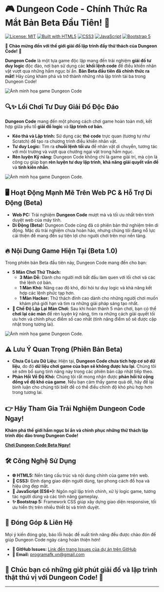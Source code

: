 # 🎮 Dungeon Code - Chính Thức Ra Mắt Bản Beta Đầu Tiên! 🚀

[![License: MIT](https://img.shields.io/badge/License-MIT-yellow.svg)](https://opensource.org/licenses/MIT)
[![Built with HTML5](https://img.shields.io/badge/Built%20with-HTML5-orange.svg)](https://developer.mozilla.org/en-US/docs/Web/Guide/HTML/HTML5)
[![CSS3](https://img.shields.io/badge/CSS-3-blue.svg)](https://developer.mozilla.org/en-US/docs/Web/CSS)
[![JavaScript](https://img.shields.io/badge/JavaScript-ES6+-yellow.svg)](https://developer.mozilla.org/en-US/docs/Web/JavaScript)
[![Bootstrap 5](https://img.shields.io/badge/Bootstrap-5-purple.svg)](https://getbootstrap.com/)

🎉 **Chào mừng đến với thế giới giải đố lập trình đầy thử thách của Dungeon Code!** 🎉

**Dungeon Code** là một tựa game độc lập mang đến trải nghiệm **giải đố tư duy logic** độc đáo, nơi bạn sử dụng các **khối lệnh code** để điều khiển nhân vật vượt qua những hầm ngục bí ẩn.  **Bản Beta đầu tiên đã chính thức ra mắt!** Hãy cùng khám phá và trở thành những nhà lập trình tài ba trong Dungeon Code!

![Ảnh minh họa game Dungeon Code](https://github.com/CuongAFK/Github-Upload-Images/blob/main/DungeonCode1.png)  

## 🔍✨ Lối Chơi Tư Duy Giải Đố Độc Đáo

**Dungeon Code** mang đến một phong cách chơi game hoàn toàn mới, kết hợp giữa yếu tố **giải đố logic** và **lập trình cơ bản**.

* **Kéo thả và Lập trình:**  Sử dụng các **thẻ code** trực quan (tương tự như Scratch) để tạo ra chương trình điều khiển nhân vật.
* **Tư duy Logic:**  Tìm ra **chuỗi lệnh tối ưu** để nhân vật di chuyển, tương tác với môi trường và vượt qua chướng ngại vật trong hầm ngục.
* **Rèn luyện Kỹ năng:**  Dungeon Code không chỉ là game giải trí, mà còn là công cụ giúp bạn **rèn luyện tư duy lập trình**, **khả năng giải quyết vấn đề** và **tính kiên nhẫn**.

![Ảnh minh họa game Dungeon Code](https://github.com/CuongAFK/Github-Upload-Images/blob/main/DungeonCode4.png).

## 🖥️ Hoạt Động Mạnh Mẽ Trên Web PC & Hỗ Trợ Di Động (Beta)

* **Web PC:**  Trải nghiệm **Dungeon Code** mượt mà và tối ưu nhất trên trình duyệt web của máy tính.
* **Di Động (Beta):**  Dungeon Code cũng đã có phiên bản thử nghiệm trên di động. Mặc dù trải nghiệm chưa hoàn hảo, nhưng chúng tôi đang nỗ lực cải thiện để mang đến sự tiện lợi cho người chơi trên mọi nền tảng.

## 🔥 Nội Dung Game Hiện Tại (Beta 1.0)

Trong phiên bản Beta đầu tiên này, Dungeon Code mang đến cho bạn:

* **5 Màn Chơi Thử Thách:**
    * **3 Màn Dễ:**  Dành cho người mới bắt đầu làm quen với lối chơi và các thẻ lệnh cơ bản.
    * **1 Màn Khó:**  Nâng cao độ khó, đòi hỏi tư duy logic và khả năng kết hợp các lệnh phức tạp hơn.
    * **1 Màn Hacker:**  Thử thách đỉnh cao dành cho những người chơi muốn khám phá giới hạn và tìm ra những giải pháp sáng tạo nhất.
* **🔄 Chế Độ Lặp Lại Màn Chơi:**  Sau khi hoàn thành 5 màn chơi, bạn có thể **chơi lại các màn** để rèn luyện kỹ năng, tìm ra những cách giải quyết tối ưu hơn và chinh phục điểm số cao nhất (tính năng điểm số sẽ được cập nhật trong tương lai).

![Ảnh minh họa game Dungeon Code](https://github.com/CuongAFK/Github-Upload-Images/blob/main/DungeonCode5.png).

## ⚠️ Lưu Ý Quan Trọng (Phiên Bản Beta)

* **Chưa Có Lưu Dữ Liệu:**  Hiện tại, **Dungeon Code chưa tích hợp cơ sở dữ liệu**, do đó **dữ liệu chơi game của bạn sẽ không được lưu lại**.  Chúng tôi sẽ sớm bổ sung tính năng này trong các phiên bản cập nhật tiếp theo.
* **Phản Hồi Về Độ Khó:**  Chúng tôi rất mong nhận được **phản hồi từ cộng đồng về độ khó của game**. Nếu bạn cảm thấy game quá dễ, hãy để lại bình luận cho chúng tôi biết để có thể điều chỉnh độ khó phù hợp hơn trong tương lai.

## 👉 Hãy Tham Gia Trải Nghiệm Dungeon Code Ngay!

**Khám phá thế giới hầm ngục bí ẩn và chinh phục những thử thách lập trình độc đáo trong Dungeon Code!**

**[Chơi Dungeon Code Beta Ngay!](https://cuongafk.github.io/DungeonCode/)**

## 🛠️ Công Nghệ Sử Dụng

* **🌐 HTML5:**  Nền tảng cấu trúc và nội dung chính của game trên web.
* **🎨 CSS3:**  Định dạng giao diện người dùng, tạo phong cách đồ họa và hiệu ứng đẹp mắt.
* **📜 JavaScript (ES6+):**  Ngôn ngữ lập trình chính, xử lý logic game, tương tác người dùng và các tính năng gameplay.
* **✨ Bootstrap 5:**  Framework CSS giúp xây dựng giao diện responsive, tối ưu hiển thị trên nhiều thiết bị và trình duyệt.

## 🤝 Đóng Góp & Liên Hệ

Mọi ý kiến đóng góp, báo lỗi hoặc đề xuất tính năng đều được chào đón để giúp Dungeon Code ngày càng hoàn thiện hơn!

* **📌 GitHub Issues:** [Link đến trang Issues của dự án trên GitHub](https://github.com/CuongAFK/DungeonCode/issues) 
* **📧 Email:** programafk.vn@gmail.com

## 🎉 Chúc bạn có những giờ phút giải đố và lập trình thật thú vị với Dungeon Code! 🚀

---
